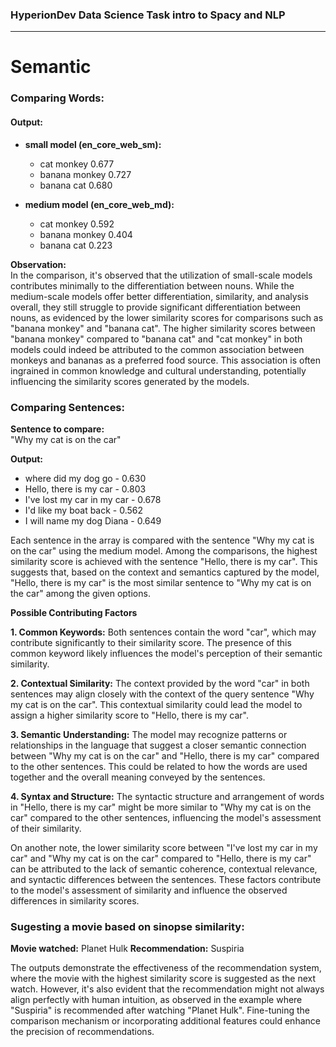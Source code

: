 ### HyperionDev Data Science Task intro to Spacy and NLP
---

# Semantic 

### Comparing Words:  
#### Output:  
- **small model (en_core_web_sm):**
  - cat monkey 0.677
  - banana monkey 0.727
  - banana cat 0.680

- **medium model (en_core_web_md):**
  - cat monkey 0.592
  - banana monkey 0.404
  - banana cat 0.223

**Observation:**   
In the comparison, it's observed that the utilization of small-scale models contributes minimally to the differentiation between nouns. While the medium-scale models offer better differentiation, similarity, and analysis overall, they still struggle to provide significant differentiation between nouns, as evidenced by the lower similarity scores for comparisons such as "banana monkey" and "banana cat". The higher similarity scores between "banana monkey" compared to "banana cat" and "cat monkey" in both models could indeed be attributed to the common association between monkeys and bananas as a preferred food source. This association is often ingrained in common knowledge and cultural understanding, potentially influencing the similarity scores generated by the models.


### Comparing Sentences:
**Sentence to compare:**  
"Why my cat is on the car"

**Output:**  
- where did my dog go - 0.630
- Hello, there is my car - 0.803
- I've lost my car in my car - 0.678
- I'd like my boat back - 0.562
- I will name my dog Diana - 0.649

Each sentence in the array is compared with the sentence "Why my cat is on the car" using the medium model. Among the comparisons, the highest similarity score is achieved with the sentence "Hello, there is my car". This suggests that, based on the context and semantics captured by the model, "Hello, there is my car" is the most similar sentence to "Why my cat is on the car" among the given options.

**Possible Contributing Factors**

**1. Common Keywords:** Both sentences contain the word "car", which may contribute significantly to their similarity score. The presence of this common keyword likely influences the model's perception of their semantic similarity. 

**2. Contextual Similarity:** The context provided by the word "car" in both sentences may align closely with the context of the query sentence "Why my cat is on the car". This contextual similarity could lead the model to assign a higher similarity score to "Hello, there is my car".

**3. Semantic Understanding:** The model may recognize patterns or relationships in the language that suggest a closer semantic connection between "Why my cat is on the car" and "Hello, there is my car" compared to the other sentences. This could be related to how the words are used together and the overall meaning conveyed by the sentences.

**4. Syntax and Structure:** The syntactic structure and arrangement of words in "Hello, there is my car" might be more similar to "Why my cat is on the car" compared to the other sentences, influencing the model's assessment of their similarity.

On another note, the lower similarity score between "I've lost my car in my car" and "Why my cat is on the car" compared to "Hello, there is my car" can be attributed to the lack of semantic coherence, contextual relevance, and syntactic differences between the sentences. These factors contribute to the model's assessment of similarity and influence the observed differences in similarity scores.


### Sugesting a movie based on sinopse similarity:

**Movie watched:** Planet Hulk
**Recommendation:** Suspiria

The outputs demonstrate the effectiveness of the recommendation system, where the movie with the highest similarity score is suggested as the next watch. However, it's also evident that the recommendation might not always align perfectly with human intuition, as observed in the example where "Suspiria" is recommended after watching "Planet Hulk". Fine-tuning the comparison mechanism or incorporating additional features could enhance the precision of recommendations.



